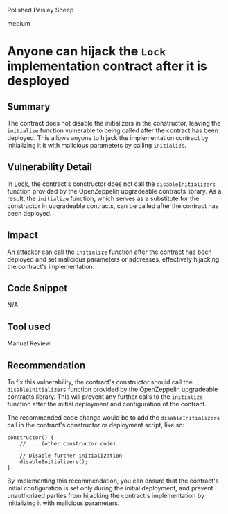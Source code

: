 Polished Paisley Sheep

medium

# Anyone can hijack the `Lock` implementation contract after it is desployed

## Summary
The contract does not disable the initializers in the constructor, leaving the `initialize` function vulnerable to being called after the contract has been deployed. This allows anyone to hijack the implementation contract by initializing it  it with malicious parameters by calling `initialize`.

## Vulnerability Detail
In [Lock](https://github.com/sherlock-audit/2024-05-gamma-staking/blob/main/StakingV2/src/Lock.sol#L18), the contract's constructor does not call the `disableInitializers` function provided by the OpenZeppelin upgradeable contracts library. As a result, the `initialize` function, which serves as a substitute for the constructor in upgradeable contracts, can be called after the contract has been deployed.

## Impact
An attacker can call the `initialize` function after the contract has been deployed and set malicious parameters or addresses, effectively hijacking the contract's implementation.

## Code Snippet
N/A

## Tool used
Manual Review

## Recommendation
To fix this vulnerability, the contract's constructor should call the `disableInitializers` function provided by the OpenZeppelin upgradeable contracts library. This will prevent any further calls to the `initialize` function after the initial deployment and configuration of the contract.

The recommended code change would be to add the `disableInitializers` call in the contract's constructor or deployment script, like so:

```solidity
constructor() {
    // ... (other constructor code)

    // Disable further initialization
    disableInitializers();
}
```

By implementing this recommendation, you can ensure that the contract's initial configuration is set only during the initial deployment, and prevent unauthorized parties from hijacking the contract's implementation by initializing it with malicious parameters.
